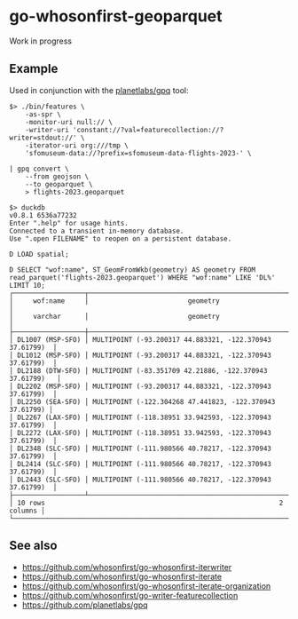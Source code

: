 # go-whosonfirst-geoparquet

Work in progress

## Example

Used in conjunction with the [planetlabs/gpq](https://github.com/planetlabs/gpq) tool:

```
$> ./bin/features \
	-as-spr \
	-monitor-uri null:// \
	-writer-uri 'constant://?val=featurecollection://?writer=stdout://' \
	-iterator-uri org:///tmp \
	'sfomuseum-data://?prefix=sfomuseum-data-flights-2023-' \

| gpq convert \
	--from geojson \
	--to geoparquet \
	> flights-2023.geoparquet
```

```
$> duckdb
v0.8.1 6536a77232
Enter ".help" for usage hints.
Connected to a transient in-memory database.
Use ".open FILENAME" to reopen on a persistent database.

D LOAD spatial;

D SELECT "wof:name", ST_GeomFromWkb(geometry) AS geometry FROM read_parquet('flights-2023.geoparquet') WHERE "wof:name" LIKE 'DL%' LIMIT 10;
┌──────────────────┬──────────────────────────────────────────────────────────┐
│     wof:name     │                         geometry                         │
│     varchar      │                         geometry                         │
├──────────────────┼──────────────────────────────────────────────────────────┤
│ DL1007 (MSP-SFO) │ MULTIPOINT (-93.200317 44.883321, -122.370943 37.61799)  │
│ DL1012 (MSP-SFO) │ MULTIPOINT (-93.200317 44.883321, -122.370943 37.61799)  │
│ DL2188 (DTW-SFO) │ MULTIPOINT (-83.351709 42.21886, -122.370943 37.61799)   │
│ DL2202 (MSP-SFO) │ MULTIPOINT (-93.200317 44.883321, -122.370943 37.61799)  │
│ DL2250 (SEA-SFO) │ MULTIPOINT (-122.304268 47.441823, -122.370943 37.61799) │
│ DL2267 (LAX-SFO) │ MULTIPOINT (-118.38951 33.942593, -122.370943 37.61799)  │
│ DL2272 (LAX-SFO) │ MULTIPOINT (-118.38951 33.942593, -122.370943 37.61799)  │
│ DL2348 (SLC-SFO) │ MULTIPOINT (-111.980566 40.78217, -122.370943 37.61799)  │
│ DL2414 (SLC-SFO) │ MULTIPOINT (-111.980566 40.78217, -122.370943 37.61799)  │
│ DL2443 (SLC-SFO) │ MULTIPOINT (-111.980566 40.78217, -122.370943 37.61799)  │
├──────────────────┴──────────────────────────────────────────────────────────┤
│ 10 rows                                                           2 columns │
└─────────────────────────────────────────────────────────────────────────────┘
```

## See also

* https://github.com/whosonfirst/go-whosonfirst-iterwriter
* https://github.com/whosonfirst/go-whosonfirst-iterate
* https://github.com/whosonfirst/go-whosonfirst-iterate-organization
* https://github.com/whosonfirst/go-writer-featurecollection
* https://github.com/planetlabs/gpq